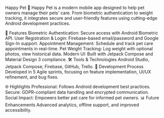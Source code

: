 Happy Pet 🐾
Happy Pet is a modern mobile app designed to help pet owners manage their pets' care. From biometric authentication to weight tracking, it integrates secure and user-friendly features using cutting-edge Android development practices.

📱 Features
Biometric Authentication: Secure access with Android Biometric API.
User Registration & Login: Firebase-based email/password and Google Sign-In support.
Appointment Management: Schedule and track pet care appointments in real-time.
Pet Weight Tracking: Log weight with optional photos, view historical data.
Modern UI: Built with Jetpack Compose and Material Design 3 compliance.
🛠 Tools & Technologies
Android Studio, Jetpack Compose, Firebase, GitHub, Trello.
🚀 Development Process
Developed in 5 Agile sprints, focusing on feature implementation, UI/UX refinement, and bug fixes.

🌐 Highlights
Professional: Follows Android development best practices.
Secure: GDPR-compliant data handling and encrypted communication.
Social Impact: Empowers better pet care for informed pet owners.
📊 Future Enhancements
Advanced analytics, offline support, and improved accessibility.
